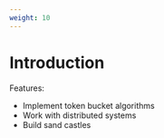 ```yaml
---
weight: 10
---
```


# Introduction 

Features:

* Implement token bucket algorithms
* Work with distributed systems
* Build sand castles
